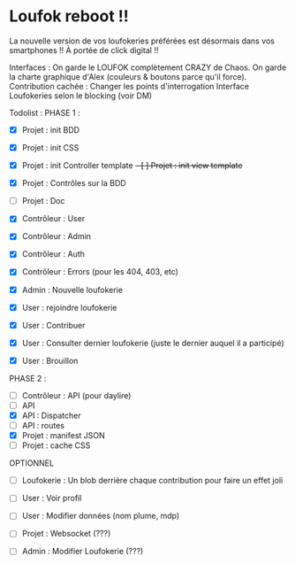 # Loufok reboot !!

La nouvelle version de vos loufokeries préférées est désormais dans vos smartphones !! À portée de click digital !!

Interfaces :
On garde le LOUFOK complètement CRAZY de Chaos.
On garde la charte graphique d'Alex (couleurs & boutons parce qu'il force).
Contribution cachée : Changer les points d'interrogation
Interface Loufokeries selon le blocking (voir DM)

Todolist :
PHASE 1 :

-   [x] Projet : init BDD
-   [x] Projet : init CSS
-   [x] Projet : init Controller template
        ~~- [ ] Projet : init view template~~
-   [x] Projet : Contrôles sur la BDD
-   [ ] Projet : Doc

-   [x] Contrôleur : User
-   [x] Contrôleur : Admin
-   [x] Contrôleur : Auth
-   [x] Contrôleur : Errors (pour les 404, 403, etc)

-   [x] Admin : Nouvelle loufokerie
-   [x] User : rejoindre loufokerie
-   [x] User : Contribuer
-   [x] User : Consulter dernier loufokerie (juste le dernier auquel il a participé)
-   [x] User : Brouillon

PHASE 2 :

-   [ ] Contrôleur : API (pour daylire)
-   [ ] API
-   [x] API : Dispatcher
-   [ ] API : routes
-   [x] Projet : manifest JSON
-   [ ] Projet : cache CSS

OPTIONNEL

-   [ ] Loufokerie : Un blob derrière chaque contribution pour faire un effet joli
-   [ ] User : Voir profil
-   [ ] User : Modifier données (nom plume, mdp)

-   [ ] Projet : Websocket (???)
-   [ ] Admin : Modifier Loufokerie (???)
